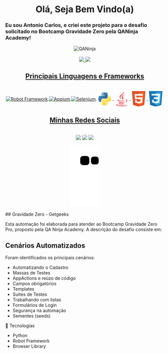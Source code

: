 <h1 align="center"> Olá, Seja Bem Vindo(a) </h1>
<h3>Eu sou Antonio Carlos, e criei este projeto para o desafio solicitado no Bootcamp Gravidade Zero pela QANinja Academy!</h3>

<div align="center" >
<img alt="QANinja" src="https://encrypted-tbn0.gstatic.com/images?q=tbn:ANd9GcSXpkbiz3NJ6zZHZOGNAeuBtPawOmEyTxkRBT5yDxbMpmgPlvY2qmkv1PWWiQ9Atq-1eEE&usqp=CAU" width="400px" />
<div>
    <br>
<div align="center">
  <a href="https://github.com/acsmcarlos">
  <img height="180em" src="https://github-readme-stats.vercel.app/api?username=acsmcarlos&show_icons=true&theme=dark&include_all_commits=true&count_private=true"/>
  <img height="180em" src="https://github-readme-stats.vercel.app/api/top-langs/?username=acsmcarlos&layout=compact&langs_count=10&theme=dark"/>
</div>

<div style="display: inline_block" align="center"> <h2> Principais Linguagens e Frameworks </h2> <br>
  <img align="center" alt="Robot Framework" height="50" width="50" src="https://cdn.icon-icons.com/icons2/2148/PNG/128/robotframework_icon_132027.png">
  <img align="center" alt="Appium" height="50" width="50" src="https://pics.freeicons.io/uploads/icons/png/2832550721536125460-512.png">
  <img align="center" alt="Selenium" height="50" width="50" src="https://icon-library.com/images/selenium-icon/selenium-icon-9.jpg">
  <img align="center" alt="Python" height="50" width="50" src="https://raw.githubusercontent.com/devicons/devicon/master/icons/python/python-original.svg">
  <img align="center" alt="Java" height="50" width="50" src="https://raw.githubusercontent.com/devicons/devicon/master/icons/java/java-plain.svg">
  <img align="center" alt="HTML" height="50" width="50" src="https://raw.githubusercontent.com/devicons/devicon/master/icons/html5/html5-original.svg">
  <img align="center" alt="CSS" height="50" width="50" src="https://raw.githubusercontent.com/devicons/devicon/master/icons/css3/css3-original.svg">
</div>

<div align="center"> <h2> Minhas Redes Sociais </h2> <br>
  <a href="https://https://www.instagram.com/acsmcarlos2" target="_blank"><img src="https://img.shields.io/badge/-Instagram-%23E4405F?style=for-the-badge&logo=instagram&logoColor=white" target="_blank"></a>
  <a href = "mailto:acsmcarlos@gmail.com"><img src="https://img.shields.io/badge/-Gmail-%23333?style=for-the-badge&logo=gmail&logoColor=white" target="_blank"></a>
  <a href="https://www.linkedin.com/in/antonio-carlos-da-silva-moreira-7ab766189" target="_blank"><img src="https://img.shields.io/badge/-LinkedIn-%230077B5?style=for-the-badge&logo=linkedin&logoColor=white" target="_blank"></a> 
 
  ![Snake animation](https://github.com/rafaballerini/rafaballerini/blob/output/github-contribution-grid-snake.svg)
   </div>

<div align="left">
  ## Gravidade Zero - Getgeeks

Esta automação foi elaborada para atender ao Bootcamp Gravidade Zero Pro, proposto pela QA Ninja Academy. 
A descrição do desafio consiste em:

  ## Cenários Automatizados
Foram identificados os principais cenários:
- Automatizando o Cadastro
- Massas de Testes
- AppActions e reúzo de código
- Campos obrigatórios
- Templates
- Suites de Testes
- Trabalhando com listas
- Formulários de Login
- Segurança na automação
- Sementes (seeds)
  
🚀 Tecnologias

  - Python
  - Robot Framework
  - Browser Library
</div>

  
  
  
